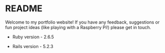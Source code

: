 # README

Welcome to my portfolio website! If you have any feedback, suggestions or fun project ideas (like playing with a Raspberry Pi!) please get in touch.

* Ruby version - 2.6.5

* Rails version - 5.2.3
